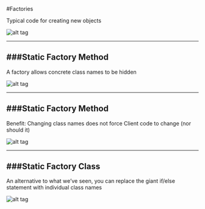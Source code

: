 #Factories

Typical code for creating new objects

![alt tag](https://github.com/Cody-Nicholson96/Software_Development/tree/master/Object_Oriented_Software_Development/factory1.png)

***

###Static Factory Method
-

A factory allows concrete class names to be hidden

![alt tag](https://github.com/Cody-Nicholson96/Software_Development/tree/master/Object_Oriented_Software_Development/factory2.png)

***

###Static Factory Method
-

Benefit: Changing class names does not force Client code to change (nor should it)

![alt tag](https://github.com/Cody-Nicholson96/Software_Development/tree/master/Object_Oriented_Software_Development/factory3.png)

***

###Static Factory Class
-

An alternative to what we’ve seen, you can replace the giant if/else statement with individual class names

![alt tag](https://github.com/Cody-Nicholson96/Software_Development/tree/master/Object_Oriented_Software_Development/factory4.png)